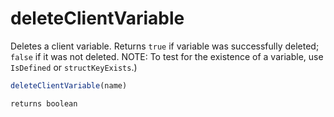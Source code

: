 # deleteClientVariable

 Deletes a client variable. Returns `true` if variable was successfully deleted; `false` if it was not deleted.
NOTE: To test for the existence of a variable, use `IsDefined` or `structKeyExists`.)

```javascript
deleteClientVariable(name)
```

```javascript
returns boolean
```
